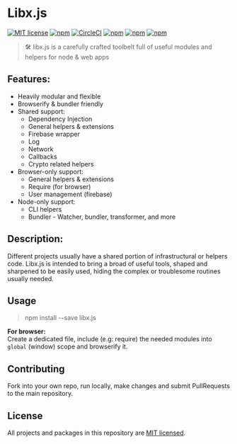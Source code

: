 # Libx.js 

[![MIT license](https://img.shields.io/badge/License-MIT-blue.svg)](/LICENSE)
[![npm](https://img.shields.io/npm/v/libx.js.svg?maxAge=1000)](https://www.npmjs.com/package/libx.js)
[![CircleCI](https://circleci.com/gh/Livshitz/libx.fuser/tree/master.svg?style=shield)](https://circleci.com/gh/Livshitz/libx.fuser)
[![npm](https://img.shields.io/bundlephobia/minzip/libx.js.svg?style=plastic)](https://www.npmjs.com/package/libx.js)
[![npm](https://img.shields.io/bundlephobia/min/libx.js.svg?style=plastic)](https://www.npmjs.com/package/libx.js)
[![npm](https://img.shields.io/github/languages/code-size/livshitz/libx.js.svg?label=source%20code%20size)](https://www.github.com/livshitz/libx.js)

> 🛠 libx.js is a carefully crafted toolbelt full of useful modules and helpers for node & web apps

## Features: 
* Heavily modular and flexible
* Browserify & bundler friendly
* Shared support:
  * Dependency Injection
  * General helpers & extensions
  * Firebase wrapper
  * Log
  * Network
  * Callbacks
  * Crypto related helpers
* Browser-only support:
  * General helpers & extensions
  * Require (for browser)
  * User management (firebase)
* Node-only support:
  * CLI helpers
  * Bundler - Watcher, bundler, transformer, and more

## Description:
Different projects usually have a shared portion of infrastructural or helpers code. Libx.js is intended to bring a broad of useful tools, shaped and sharpened to be easily used, hiding the complex or troublesome routines usually needed. <br/>


## Usage
> npm install --save libx.js

__For browser:__ <br/>
Create a dedicated file, include (e.g: require) the needed modules into `global` (window) scope and browserify it.

## Contributing

Fork into your own repo, run locally, make changes and submit PullRequests to the main repository.

<!-- 
### Code of Conduct

We have adopted the same Code of Conduct as Facebook that we expect project participants to adhere to. Please read [the full text](https://code.facebook.com/codeofconduct) so that you can understand what actions will and will not be tolerated.

### Contributing Guide

Read our [contributing guide](/CONTRIBUTING.md) to learn about how you can contribute, how to propose improvements or if you are interested in translating the content. -->


## License

All projects and packages in this repository are [MIT licensed](/LICENSE).
